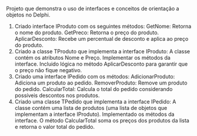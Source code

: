 Projeto que demonstra o uso de interfaces e conceitos de orientação a objetos no Delphi.

1.	Criado interface IProduto com os seguintes métodos:
	GetNome: Retorna o nome do produto.
	GetPreco: Retorna o preço do produto.
	AplicarDesconto: Recebe um percentual de desconto e aplica ao preço do produto.
2.	Criado a classe TProduto que implementa a interface IProduto:
	A classe contém os atributos Nome e Preço.
	Implementar os métodos da interface.
	Incluido lógica no método AplicarDesconto para garantir que o preço não fique negativo.
3.	Criado uma interface IPedido com os métodos:
	AdicionarProduto: Adiciona um produto ao pedido.
	RemoverProduto: Remove um produto do pedido.
	CalcularTotal: Calcula o total do pedido considerando possíveis descontos nos produtos.
4.	Criado uma classe TPedido que implementa a interface IPedido:
	A classe contém uma lista de produtos (uma lista de objetos que implementam a interface IProduto).
	Implementado os métodos da interface.
	O método CalcularTotal soma os preços dos produtos da lista e retorna o valor total do pedido.
